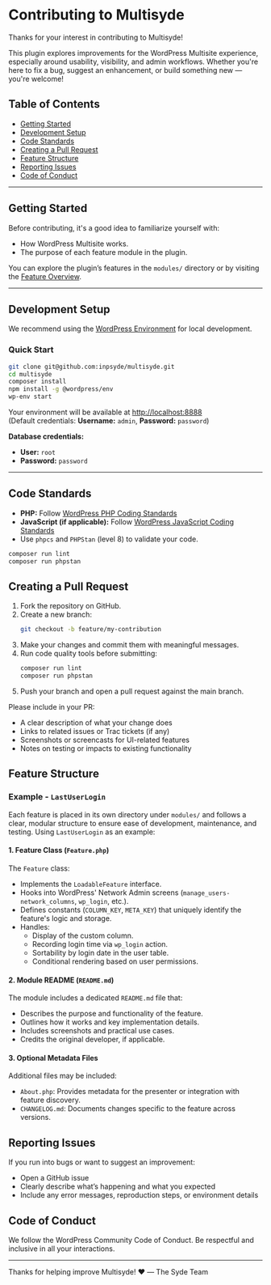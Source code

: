 # Contributing to Multisyde

Thanks for your interest in contributing to Multisyde!

This plugin explores improvements for the WordPress Multisite experience, especially around usability, visibility, and admin workflows. Whether you're here to fix a bug, suggest an enhancement, or build something new — you're welcome!

## Table of Contents

- [Getting Started](#getting-started)
- [Development Setup](#development-setup)
- [Code Standards](#code-standards)
- [Creating a Pull Request](#creating-a-pull-request)
- [Feature Structure](#feature-structure)
- [Reporting Issues](#reporting-issues)
- [Code of Conduct](#code-of-conduct)

---

## Getting Started

Before contributing, it's a good idea to familiarize yourself with:

- How WordPress Multisite works.
- The purpose of each feature module in the plugin.

You can explore the plugin’s features in the `modules/` directory or by visiting the [Feature Overview](./README.md#available-features).

---

## Development Setup

We recommend using the [WordPress Environment](https://developer.wordpress.org/block-editor/reference-guides/packages/packages-env/) for local development.

### Quick Start

```bash
git clone git@github.com:inpsyde/multisyde.git
cd multisyde
composer install
npm install -g @wordpress/env
wp-env start
```

Your environment will be available at [http://localhost:8888](http://localhost:8888)  
(Default credentials: **Username:** `admin`, **Password:** `password`)

**Database credentials:**

- **User:** `root`
- **Password:** `password`

---

## Code Standards

- **PHP:** Follow [WordPress PHP Coding Standards](https://developer.wordpress.org/coding-standards/wordpress-coding-standards/php/)
- **JavaScript (if applicable):** Follow [WordPress JavaScript Coding Standards](https://developer.wordpress.org/coding-standards/wordpress-coding-standards/javascript/)
- Use `phpcs` and `PHPStan` (level 8) to validate your code.

```bash
composer run lint
composer run phpstan
```

## Creating a Pull Request

1. Fork the repository on GitHub.
2. Create a new branch:
    ```bash
    git checkout -b feature/my-contribution
    ```
3. Make your changes and commit them with meaningful messages.
4. Run code quality tools before submitting:
    ```bash
    composer run lint
    composer run phpstan
   ```
5. Push your branch and open a pull request against the main branch.

Please include in your PR:
- A clear description of what your change does
- Links to related issues or Trac tickets (if any)
- Screenshots or screencasts for UI-related features
- Notes on testing or impacts to existing functionality

## Feature Structure

### Example - `LastUserLogin`

Each feature is placed in its own directory under `modules/` and follows a clear, modular structure to ensure ease of development, maintenance, and testing. Using `LastUserLogin` as an example:

#### 1. Feature Class (`Feature.php`)
The `Feature` class:
- Implements the `LoadableFeature` interface.
- Hooks into WordPress' Network Admin screens (`manage_users-network_columns`, `wp_login`, etc.).
- Defines constants (`COLUMN_KEY`, `META_KEY`) that uniquely identify the feature's logic and storage.
- Handles:
   - Display of the custom column.
   - Recording login time via `wp_login` action.
   - Sortability by login date in the user table.
   - Conditional rendering based on user permissions.

#### 2. Module README (`README.md`)
The module includes a dedicated `README.md` file that:
- Describes the purpose and functionality of the feature.
- Outlines how it works and key implementation details.
- Includes screenshots and practical use cases.
- Credits the original developer, if applicable.

#### 3. Optional Metadata Files
Additional files may be included:
- `About.php`: Provides metadata for the presenter or integration with feature discovery.
- `CHANGELOG.md`: Documents changes specific to the feature across versions.

## Reporting Issues

If you run into bugs or want to suggest an improvement:
- Open a GitHub issue
- Clearly describe what’s happening and what you expected
- Include any error messages, reproduction steps, or environment details

## Code of Conduct

We follow the WordPress Community Code of Conduct.
Be respectful and inclusive in all your interactions.

---

Thanks for helping improve Multisyde! ❤️
— The Syde Team